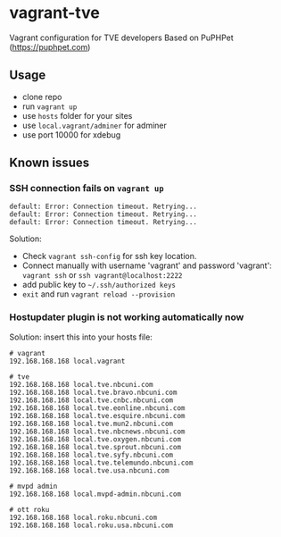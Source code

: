 # vagrant-tve
Vagrant configuration for TVE developers
Based on PuPHPet (https://puphpet.com)

## Usage
- clone repo
- run `vagrant up`
- use `hosts` folder for your sites
- use `local.vagrant/adminer` for adminer
- use port 10000 for xdebug

## Known issues
### SSH connection fails on `vagrant up`
```
default: Error: Connection timeout. Retrying...
default: Error: Connection timeout. Retrying...
default: Error: Connection timeout. Retrying...
```
Solution: 
- Check `vagrant ssh-config` for ssh key location.
- Connect manually with username 'vagrant' and password 'vagrant':
`vagrant ssh` or `ssh vagrant@localhost:2222`
- add public key to `~/.ssh/authorized keys`
- `exit` and run `vagrant reload --provision`

### Hostupdater plugin is not working automatically now

Solution: insert this into your hosts file:
```
# vagrant
192.168.168.168 local.vagrant

# tve
192.168.168.168 local.tve.nbcuni.com
192.168.168.168 local.tve.bravo.nbcuni.com
192.168.168.168 local.tve.cnbc.nbcuni.com
192.168.168.168 local.tve.eonline.nbcuni.com
192.168.168.168 local.tve.esquire.nbcuni.com
192.168.168.168 local.tve.mun2.nbcuni.com
192.168.168.168 local.tve.nbcnews.nbcuni.com
192.168.168.168 local.tve.oxygen.nbcuni.com
192.168.168.168 local.tve.sprout.nbcuni.com
192.168.168.168 local.tve.syfy.nbcuni.com
192.168.168.168 local.tve.telemundo.nbcuni.com
192.168.168.168 local.tve.usa.nbcuni.com

# mvpd admin
192.168.168.168 local.mvpd-admin.nbcuni.com

# ott roku
192.168.168.168 local.roku.nbcuni.com
192.168.168.168 local.roku.usa.nbcuni.com
```

